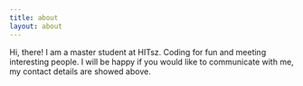 ```yaml
---
title: about
layout: about
---
```


Hi, there! I am a master student at HITsz. Coding for fun and meeting interesting people. I will be happy if you would like to communicate with me, my contact details are showed above.